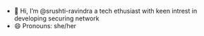 - 👋 Hi, I’m @srushti-ravindra a tech ethusiast with keen intrest in developing securing network 
- 😄 Pronouns: she/her
  

<!---
srushti-ravindra/srushti-ravindra is a ✨ special ✨ repository because its `README.md` (this file) appears on your GitHub profile.
You can click the Preview link to take a look at your changes.
--->

